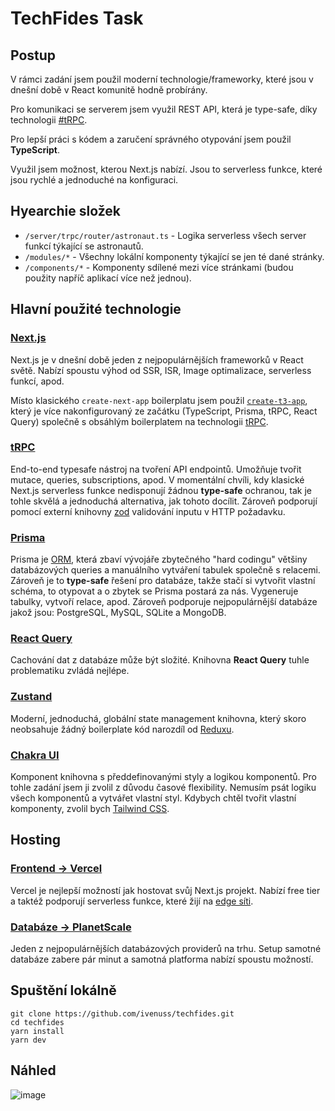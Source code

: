 # TechFides Task

## Postup

V rámci zadání jsem použil moderní technologie/frameworky, které jsou v dnešní době v React komunitě hodně probírány.

Pro komunikaci se serverem jsem využil REST API, která je type-safe, díky technologii [#tRPC](tRPC).

Pro lepší práci s kódem a zaručení správného otypování jsem použil **TypeScript**.

Využil jsem možnost, kterou Next.js nabízí. Jsou to serverless funkce, které jsou rychlé a jednoduché na konfiguraci.

## Hyearchie složek

- `/server/trpc/router/astronaut.ts` - Logika serverless všech server funkcí týkající se astronautů.
- `/modules/*` - Všechny lokální komponenty týkající se jen té dané stránky.
- `/components/*` - Komponenty sdílené mezi více stránkami (budou použity napříč aplikací více než jednou).

## Hlavní použité technologie

### [Next.js](https://nextjs.org/)

Next.js je v dnešní době jeden z nejpopulárnějších frameworků v React světě. Nabízí spoustu výhod od SSR, ISR, Image optimalizace, serverless funkcí, apod.

Místo klasického `create-next-app` boilerplatu jsem použil [`create-t3-app`](https://github.com/t3-oss/create-t3-app), který je více nakonfigurovaný ze začátku (TypeScript, Prisma, tRPC, React Query) společně s obsáhlým boilerplatem na technologii [tRPC](https://trpc.io/).

### [tRPC](https://trpc.io/)

End-to-end typesafe nástroj na tvoření API endpointů. Umožňuje tvořit mutace, queries, subscriptions, apod. V momentální chvíli, kdy klasické Next.js serverless funkce nedisponují žádnou **type-safe** ochranou, tak je tohle skvělá a jednoduchá alternativa, jak tohoto docílit. Zároveň podporují pomocí externí knihovny [zod](https://github.com/colinhacks/zod) validování inputu v HTTP požadavku.

### [Prisma](https://www.prisma.io/)

Prisma je [ORM](https://cs.wikipedia.org/wiki/Objektov%C4%9B_rela%C4%8Dn%C3%AD_mapov%C3%A1n%C3%AD), která zbaví vývojáře zbytečného "hard codingu" většiny databázových queries a manuálního vytváření tabulek společně s relacemi. Zároveň je to **type-safe** řešení pro databáze, takže stačí si vytvořit vlastní schéma, to otypovat a o zbytek se Prisma postará za nás. Vygeneruje tabulky, vytvoří relace, apod. Zároveň podporuje nejpopulárnější databáze jakož jsou: PostgreSQL, MySQL, SQLite a MongoDB.

### [React Query](https://tanstack.com/query/)

Cachování dat z databáze může být složité. Knihovna **React Query** tuhle problematiku zvládá nejlépe.

### [Zustand](https://zustand-demo.pmnd.rs/)

Moderní, jednoduchá, globální state management knihovna, který skoro neobsahuje žádný boilerplate kód narozdíl od [Reduxu](https://redux.js.org/).

### [Chakra UI](https://chakra-ui.com/)

Komponent knihovna s předdefinovanými styly a logikou komponentů. Pro tohle zadání jsem ji zvolil z důvodu časové flexibility. Nemusím psát logiku všech komponentů a vytvářet vlastní styl. Kdybych chtěl tvořit vlastní komponenty, zvolil bych [Tailwind CSS](https://tailwindcss.com/).

## Hosting

### [Frontend -> Vercel](https://vercel.com/)

Vercel je nejlepší možností jak hostovat svůj Next.js projekt. Nabízí free tier a taktéž podporují serverless funkce, které žijí na [edge síti](https://vercel.com/docs/concepts/edge-network/overview).

### [Databáze -> PlanetScale](https://planetscale.com/)

Jeden z nejpopulárnějších databázových providerů na trhu. Setup samotné databáze zabere pár minut a samotná platforma nabízí spoustu možností.

## Spuštění lokálně

```
git clone https://github.com/ivenuss/techfides.git
cd techfides
yarn install
yarn dev
```

## Náhled
![image](https://user-images.githubusercontent.com/43939822/194782789-2eb94317-f0af-4604-a357-7fd280d3c028.png)
